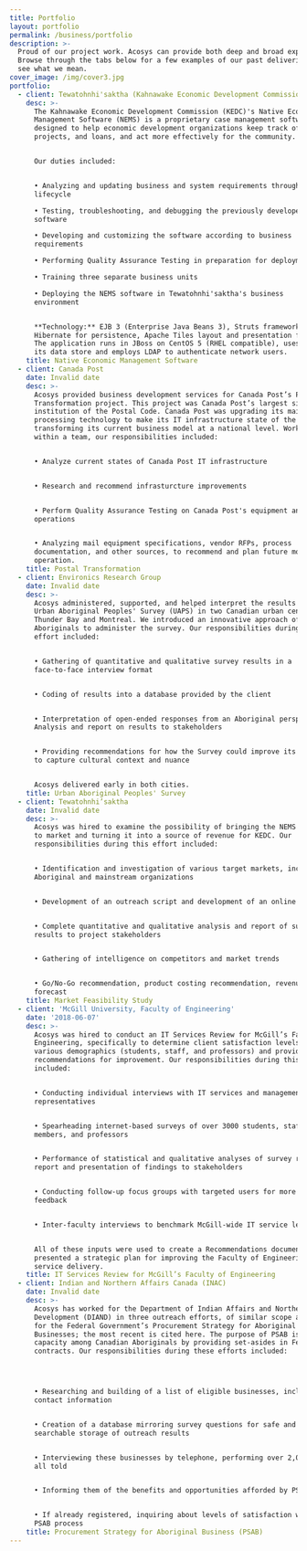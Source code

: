 ```yaml
---
title: Portfolio
layout: portfolio
permalink: /business/portfolio
description: >-
  Proud of our project work. Acosys can provide both deep and broad experience.
  Browse through the tabs below for a few examples of our past deliveries, and
  see what we mean.
cover_image: /img/cover3.jpg
portfolio:
  - client: Tewatohnhi'saktha (Kahnawake Economic Development Commission)
    desc: >-
      The Kahnawake Economic Development Commission (KEDC)'s Native Economic
      Management Software (NEMS) is a proprietary case management software
      designed to help economic development organizations keep track of clients,
      projects, and loans, and act more effectively for the community.


      Our duties included:


      • Analyzing and updating business and system requirements throughout the
      lifecycle  

      • Testing, troubleshooting, and debugging the previously developed
      software  

      • Developing and customizing the software according to business
      requirements  

      • Performing Quality Assurance Testing in preparation for deployment  

      • Training three separate business units  

      • Deploying the NEMS software in Tewatohnhi'saktha's business
      environment  


      **Technology:** EJB 3 (Enterprise Java Beans 3), Struts framework,
      Hibernate for persistence, Apache Tiles layout and presentation framework.
      The application runs in JBoss on CentOS 5 (RHEL compatible), uses MySQL as
      its data store and employs LDAP to authenticate network users.
    title: Native Economic Management Software
  - client: Canada Post
    date: Invalid date
    desc: >-
      Acosys provided business development services for Canada Post’s Postal
      Transformation project. This project was Canada Post’s largest since the
      institution of the Postal Code. Canada Post was upgrading its mail
      processing technology to make its IT infrastructure state of the art, and
      transforming its current business model at a national level. Working
      within a team, our responsibilities included:


      • Analyze current states of Canada Post IT infrastructure


      • Research and recommend infrasturcture improvements


      • Perform Quality Assurance Testing on Canada Post's equipment and
      operations


      • Analyzing mail equipment specifications, vendor RFPs, process
      documentation, and other sources, to recommend and plan future modes of
      operation.
    title: Postal Transformation
  - client: Environics Research Group
    date: Invalid date
    desc: >-
      Acosys administered, supported, and helped interpret the results of the
      Urban Aboriginal Peoples' Survey (UAPS) in two Canadian urban centres:
      Thunder Bay and Montreal. We introduced an innovative approach of using
      Aboriginals to administer the survey. Our responsibilities during this
      effort included:


      • Gathering of quantitative and qualitative survey results in a
      face-to-face interview format


      • Coding of results into a database provided by the client


      • Interpretation of open-ended responses from an Aboriginal perspective•
      Analysis and report on results to stakeholders


      • Providing recommendations for how the Survey could improve its ability
      to capture cultural context and nuance


      Acosys delivered early in both cities.
    title: Urban Aboriginal Peoples' Survey
  - client: Tewatohnhi’saktha
    date: Invalid date
    desc: >-
      Acosys was hired to examine the possibility of bringing the NEMS solution
      to market and turning it into a source of revenue for KEDC. Our
      responsibilities during this effort included:


      • Identification and investigation of various target markets, including
      Aboriginal and mainstream organizations


      • Development of an outreach script and development of an online survey


      • Complete quantitative and qualitative analysis and report of survey
      results to project stakeholders


      • Gathering of intelligence on competitors and market trends


      • Go/No-Go recommendation, product costing recommendation, revenue
      forecast
    title: Market Feasibility Study
  - client: 'McGill University, Faculty of Engineering'
    date: '2018-06-07'
    desc: >-
      Acosys was hired to conduct an IT Services Review for McGill’s Faculty of
      Engineering, specifically to determine client satisfaction levels among
      various demographics (students, staff, and professors) and provide
      recommendations for improvement. Our responsibilities during this effort
      included:


      • Conducting individual interviews with IT services and management
      representatives


      • Spearheading internet-based surveys of over 3000 students, staff
      members, and professors


      • Performance of statistical and qualitative analyses of survey results,
      report and presentation of findings to stakeholders


      • Conducting follow-up focus groups with targeted users for more granular
      feedback


      • Inter-faculty interviews to benchmark McGill-wide IT service levels


      All of these inputs were used to create a Recommendations document which
      presented a strategic plan for improving the Faculty of Engineering’s IT
      service delivery.
    title: IT Services Review for McGill’s Faculty of Engineering
  - client: Indian and Northern Affairs Canada (INAC)
    date: Invalid date
    desc: >-
      Acosys has worked for the Department of Indian Affairs and Northern
      Development (DIAND) in three outreach efforts, of similar scope and size,
      for the Federal Government’s Procurement Strategy for Aboriginal
      Businesses; the most recent is cited here. The purpose of PSAB is to build
      capacity among Canadian Aboriginals by providing set-asides in Federal
      contracts. Our responsibilities during these efforts included:




      • Researching and building of a list of eligible businesses, including
      contact information


      • Creation of a database mirroring survey questions for safe and
      searchable storage of outreach results


      • Interviewing these businesses by telephone, performing over 2,000 calls
      all told


      • Informing them of the benefits and opportunities afforded by PSAB


      • If already registered, inquiring about levels of satisfaction with the
      PSAB process
    title: Procurement Strategy for Aboriginal Business (PSAB)
---
```


